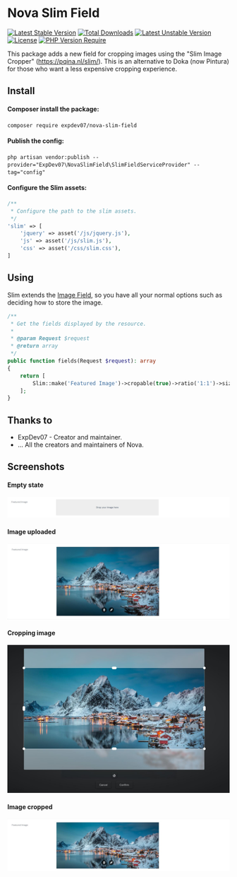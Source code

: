 <h1>
    Nova Slim Field
</h1>

[![Latest Stable Version](http://poser.pugx.org/expdev07/nova-slim-field/v)](https://packagist.org/packages/expdev07/nova-slim-field) [![Total Downloads](http://poser.pugx.org/expdev07/nova-slim-field/downloads)](https://packagist.org/packages/expdev07/nova-slim-field) [![Latest Unstable Version](http://poser.pugx.org/expdev07/nova-slim-field/v/unstable)](https://packagist.org/packages/expdev07/nova-slim-field) [![License](http://poser.pugx.org/expdev07/nova-slim-field/license)](https://packagist.org/packages/expdev07/nova-slim-field) [![PHP Version Require](http://poser.pugx.org/expdev07/nova-slim-field/require/php)](https://packagist.org/packages/expdev07/nova-slim-field)

This package adds a new field for cropping images using the "Slim Image Cropper" (https://pqina.nl/slim/). This is an 
alternative to Doka (now Pintura) for those who want a less expensive cropping experience.

## Install

#### Composer install the package:

``composer require expdev07/nova-slim-field``

#### Publish the config:

``php artisan vendor:publish --provider="ExpDev07\NovaSlimField\SlimFieldServiceProvider" --tag="config"``

#### Configure the Slim assets:

```php
/**
 * Configure the path to the slim assets.
 */
'slim' => [
    'jquery' => asset('/js/jquery.js'),
    'js' => asset('/js/slim.js'),
    'css' => asset('/css/slim.css'),
]
```

## Using

Slim extends the <a href="https://nova.laravel.com/docs/1.0/resources/fields.html#image-field">Image Field</a>, so you have all your normal options such as deciding how to store the image.

```php
/**
 * Get the fields displayed by the resource.
 *
 * @param Request $request
 * @return array
 */
public function fields(Request $request): array
{
    return [
        Slim::make('Featured Image')->cropable(true)->ratio('1:1')->size('300,300'),
    ];
}
```

## Thanks to

- ExpDev07 - Creator and maintainer.
- ... All the creators and maintainers of Nova.

## Screenshots

#### Empty state

<p>
    <img src="https://github.com/ExpDev07/nova-slim-field/blob/main/screenshots/screenshot_1.JPG" alt="">
</p>

#### Image uploaded

<p>
    <img src="https://github.com/ExpDev07/nova-slim-field/blob/main/screenshots/screenshot_2.JPG" alt="">
</p>

#### Cropping image

<p>
    <img src="https://github.com/ExpDev07/nova-slim-field/blob/main/screenshots/screenshot_3.JPG" alt="">
</p>

#### Image cropped

<p>
    <img src="https://github.com/ExpDev07/nova-slim-field/blob/main/screenshots/screenshot_4.JPG" alt="">
</p>

